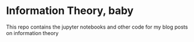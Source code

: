# Information Theory, baby

This repo contains the jupyter notebooks and other code for my blog posts on information theory
